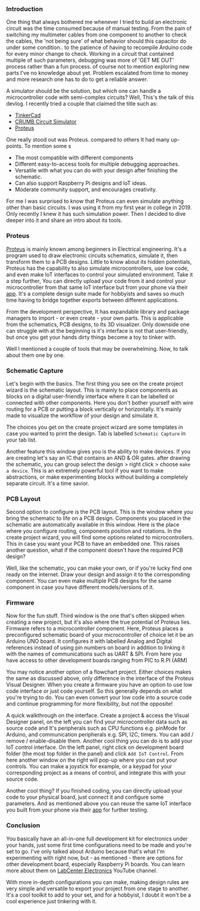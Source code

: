 ### Introduction

One thing that always bothered me whenever I tried to build an electronic circuit was the time consumed because of manual testing. From the pain of switching my multimeter cables from one component to another to check the cables, the 'not being sure' of what behavior should this capacitor do under some condition.. to the patience of having to recompile Arduino code for every minor change to check. Working in a circuit that contained multiple of such parameters, debugging was more of 'GET ME OUT' process rather than a fun process. of course not to mention exploring new parts I've no knowledge about yet. Problem escalated from time to money and more research one has to do to get a reliable answer.

A simulator should be the solution, but which one can handle a microcontroller code with semi-complex circuits? Well, This's the talk of this devlog. I recently tried a couple that claimed the title such as:

* [TinkerCad](https://www.tinkercad.com/)
* [CRUMB Circuit Simulator](https://www.crumbsim.com/)
* [Proteus](https://www.labcenter.com/)

One really stood out was Proteus. compared to others It had many up-points. To mention some
s
* The most compatible with different components
* Different easy-to-access tools for multiple debugging approaches.
* Versatile with what you can do with your design after finishing the schematic.
* Can also support Raspberry Pi designs and IoT ideas.
* Moderate community support, and encourages creativity.

For me I was surprised to know that Proteus can even simulate anything other than basic circuits. I was using it from my first year in college in 2019. Only recently I knew it has such simulation power. Then I decided to dive deeper into it and share an intro about its tools.

### Proteus

[Proteus](https://www.labcenter.com/) is mainly known among beginners in Electrical engineering. It's a program used to draw electronic circuits schematics, simulate it, then transform them to a PCB designs. Little to know about its hidden potentials, Proteus has the capability to also simulate microcontrollers, use low code, and even make IoT interfaces to control your simulated environment. Take it a step further, You can directly upload your code from it and control your microcontroller from that same IoT interface but from your phone via their [app](https://play.google.com/store/apps/details?id=com.labcenter.iotbuilder&hl=en&gl=US). It's a complete design suite made for hobbyists and saves so much time having to bridge together exports between different applications.

From the development perspective, It has expandable library and package managers to import - or even create - your own parts. This is applicable from the schematics, PCB designs, to Its 3D visualizer. Only downside one can struggle with at the beginning is it's interface is not that user-friendly, but once you get your hands dirty things become a toy to tinker with.

Well I mentioned a couple of tools that may be overwhelming. Now, to talk about them one by one.

### Schematic Capture

Let's begin with the basics. The first thing you see on the create project wizard is the schematic layout. This is mainly to place components as blocks on a digital user-friendly interface where it can be labelled or connected with other components. Here you don't bother yourself with wire routing for a PCB or putting a block vertically or horizontally. It's mainly made to visualize the workflow of your design and simulate it.

The choices you get on the create project wizard are some templates in case you wanted to print the design. Tab is labelled `Schematic Capture` in your tab list.

Another feature this window gives you is the ability to make devices. If you are creating let's say an IC that contains an AND & OR gates. after drawing the schematic, you can group select the design > right click > choose `make a device`. This is an extremely powerful tool if you want to make abstractions, or make experimenting blocks without building a completely separate circuit. It's a time savior.

### PCB Layout

Second option to configure is the PCB layout. This is the window where you bring the schematic to life on a PCB design. Components you placed in the schematic are automatically available in this window. Here is the place where you configure routing, components position and rotations. In the create project wizard, you will find some options related to microcontrollers. This in case you want your PCB to have an embedded one. This raises another question, what if the component doesn't have the required PCB design?

Well, like the schematic, you can make your own, or if you're lucky find one ready on the internet. Draw your design and assign it to the corresponding component. You can even make multiple PCB designs for the same component in case you have different models/versions of it.

### Firmware

Now for the fun stuff. Third window is the one that's often skipped when creating a new project, but it's also where the true potential of Proteus lies. Firmware refers to a microcontroller component. Here, Proteus places a preconfigured schematic board of your microcontroller of choice let it be an Arduino UNO board. It configures it with labelled Analog and Digital references instead of using pin numbers on board in addition to linking it with the names of communications such as UART & SPI. From here you have access to other development boards ranging from PIC to R.PI (ARM)

You may notice another option of a flowchart project. Either choices makes the same as discussed above, only difference in the interface of the Proteus Visual Designer. When you create a firmware you have an option to use low code interface or just code yourself. So this generally depends on what you're trying to do. You can even convert your low code into a source code and continue programming for more flexibility, but not the opposite!

A quick walkthrough on the interface. Create a project & access the Visual Designer panel, on the left you can find your microcontroller data such as source code and It's peripherals such as CPU functions e.g. pinMode for Arduino, and communication peripherals e.g. SPI, I2C, timers. You can add / remove / enable-disable them. Another cool thing you can do is to add your IoT control interface. On the left panel, right click on development board folder (the most top folder in the panel) and click `Add IoT Control`. From here another window on the right will pop-up where you can put your controls. You can make a joystick for example, or a keypad for your corresponding project as a means of control, and integrate this with your source code.

Another cool thing? If you finished coding, you can directly upload your code to your physical board, just connect it and configure some parameters. And as mentioned above you can reuse the same IoT interface you built from your phone via their [app](https://play.google.com/store/apps/details?id=com.labcenter.iotbuilder&hl=en&gl=US) for further testing.

### Conclusion

You basically have an all-in-one full development kit for electronics under your hands, just some first time configurations need to be made and you're set to go. I've only talked about Arduino because that's what I'm experimenting with right now, but - as mentioned - there are options for other development board, especially Raspberry Pi boards. You can learn more about them on [LabCenter Electronics](https://www.youtube.com/@LabcenterElectronicsLtd/videos) YouTube channel.

With more in-depth configurations you can make, making design rules are very simple and versatile to export your project from one stage to another. It's a cool toolkit to add to your set, and for a hobbyist, I doubt it won't be a cool experience just tinkering with it.